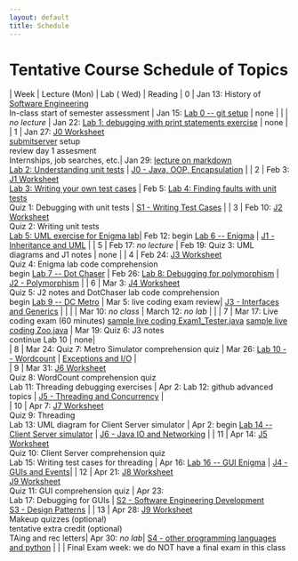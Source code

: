 ```yaml
---
layout: default
title: Schedule
---
```


# Tentative Course Schedule of Topics 

| Week | Lecture (Mon)  |  Lab ( Wed)   |      Reading
| 0    | Jan 13: History of <a href="https://dl.acm.org/doi/pdf/10.1145/1134285.1134288">Software Engineering</a> <br> In-class start of semester assessment | Jan 15: [Lab 0 -- git setup](lab/0)  | none |
|     | <i>no lecture</i>   | Jan 22:  [Lab 1: debugging with print statements exercise](lab/1) |   none |         
| 1    | Jan 27: [J0 Worksheet](worksheet/j0_basic_java) <br> [submitserver](https://submit.cs.seas.gwu.edu/courses) setup <br> review day 1 assesment <br> Internships, job searches, etc.| Jan 29: [lecture on markdown](https://docs.github.com/en/get-started/writing-on-github/getting-started-with-writing-and-formatting-on-github/basic-writing-and-formatting-syntax)<br> [Lab 2: Understanding unit tests](lab/2_unit_tests) | [J0 - Java, OOP, Encapsulation](j/0) |
| 2    | Feb 3: [J1 Worksheet](worksheet/j1)  <br> [Lab 3: Writing your own test cases](lab/3_writing_tests) | Feb 5: [Lab 4: Finding faults with unit tests](lab/4_debugging_with_tests) <br> Quiz 1: Debugging with unit tests | [S1 - Writing Test Cases](j/software_testing) |
| 3    | Feb 10: [J2 Worksheet](worksheet/j2) <br> Quiz 2: Writing unit tests <br> [Lab 5: UML exercise for Enigma lab](lab/5_UML_enigma)| Feb 12: begin [Lab 6 -- Enigma](lab/6_enigma) | [J1 - Inheritance and UML](j/1) |
| 5    | Feb 17:  <i>no lecture</i>   | Feb 19: Quiz 3: UML diagrams and J1 notes     |                              none                           |
| 4    | Feb 24: [J3 Worksheet](worksheet/j3) <br> Quiz 4: Enigma lab code comprehension <br> begin [Lab 7 -- Dot Chaser](lab/7_dot_chaser) | Feb 26:  [Lab 8: Debugging for polymorphism](lab/8_debugging_poly) | [J2 - Polymorphism](j/2) |
| 6    | Mar 3:   [J4 Worksheet](worksheet/j4) <br> Quiz 5: J2 notes and DotChaser lab code comprehension <br> begin [Lab 9 -- DC Metro](project/1) | Mar 5: live coding exam review| [J3 - Interfaces and Generics](j/3)  |     |
|    | Mar 10: <i>no class</i>          | March 12: <i>no lab</i>   | |
| 7    | Mar 17: Live coding exam (60 minutes) [sample live coding Exam1_Tester.java](./j-units/Exam1_Tester.java) [sample live coding Zoo.java](./j-units/Zoo.java)  | Mar 19: Quiz 6: J3 notes<br>continue Lab 10   | none|        
| 8    | Mar 24: Quiz 7: Metro Simulator comprehension quiz  | Mar 26: [Lab 10 -- Wordcount](lab/3)  |       [Exceptions and I/O](j/exceptions)    |           
| 9    | Mar 31:  [J6 Worksheet](worksheet/j6) <br> Quiz 8: WordCount comprehension quiz <br> Lab 11: Threading debugging exercises | Apr 2:   Lab 12: github advanced topics  | [J5 - Threading and Concurrency](j/5) |           
| 10    | Apr 7: [J7 Worksheet](worksheet/j7) <br> Quiz 9: Threading <br> Lab 13: UML diagram for Client Server simulator   | Apr 2: begin [Lab 14 -- Client Server simulator](project/2)    | [J6 - Java IO and Networking](j/6) |
| 11   | Apr 14: [J5 Worksheet](worksheet/j5) <br> Quiz 10: Client Server comprehension quiz <br> Lab 15: Writing test cases for threading  | Apr 16:  [Lab 16 -- GUI Enigma](lab/4)  | [J4 - GUIs and Events](j/4)|
| 12   | Apr 21: [J8 Worksheet](worksheet/j8) <br> [J9 Worksheet](worksheet/j9) <br> Quiz 11: GUI comprehension quiz   | Apr 23: <br> Lab 17: Debugging for GUIs | [S2 - Software Engineering Development](j/software_engineering) <br> [S3 - Design Patterns](j/design) |
| 13   | Apr 28: [J9 Worksheet](worksheet/j9) <br> Makeup quizzes (optional) <br>tentative extra credit (optional) <br> TAing and rec letters| Apr 30: <i>no lab</i>|  [S4 - other programming languages and python](j/languages)  |
|    | Final Exam week: we do NOT have a final exam in this class







